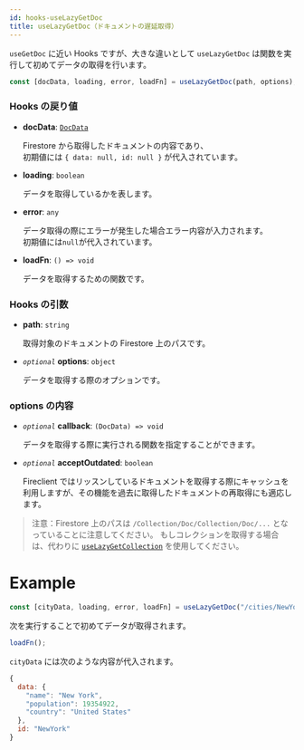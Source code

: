 ```yaml
---
id: hooks-useLazyGetDoc
title: useLazyGetDoc（ドキュメントの遅延取得）
---
```


`useGetDoc` に近い Hooks ですが、大きな違いとして `useLazyGetDoc` は関数を実行して初めてデータの取得を行います。

```js
const [docData, loading, error, loadFn] = useLazyGetDoc(path, options);
```

### Hooks の戻り値

- **docData**: [`DocData`](misc-type.md#docdata)

  Firestore から取得したドキュメントの内容であり、<br>初期値には `{ data: null, id: null }` が代入されています。

- **loading**: `boolean`

  データを取得しているかを表します。

- **error**: `any`

  データ取得の際にエラーが発生した場合エラー内容が入力されます。<br>初期値には`null`が代入されています。

- **loadFn**: `() => void`

  データを取得するための関数です。

### Hooks の引数

- **path**: `string`

  取得対象のドキュメントの Firestore 上のパスです。

- _`optional`_ **options**: `object`

  データを取得する際のオプションです。

### options の内容

- _`optional`_ **callback**: `(DocData) => void`

  データを取得する際に実行される関数を指定することができます。

- _`optional`_ **acceptOutdated**: `boolean`

  Fireclient ではリッスンしているドキュメントを取得する際にキャッシュを利用しますが、その機能を過去に取得したドキュメントの再取得にも適応します。

> 注意：Firestore 上のパスは `/Collection/Doc/Collection/Doc/...` となっていることに注意してください。
> もしコレクションを取得する場合は、代わりに [`useLazyGetCollection`](hooks-useLazyGetCollection.md) を使用してください。

# Example

```js
const [cityData, loading, error, loadFn] = useLazyGetDoc("/cities/NewYork");
```

次を実行することで初めてデータが取得されます。

```js
loadFn();
```

`cityData` には次のような内容が代入されます。

```js
{
  data: {
    "name": "New York",
    "population": 19354922,
    "country": "United States"
  },
  id: "NewYork"
}
```

